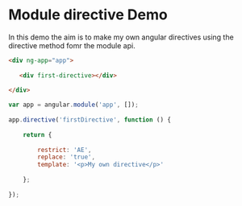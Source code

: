 # Module directive Demo

In this demo the aim is to make my own angular directives using the directive method fomr the module api.

```html
<div ng-app="app">
 
   <div first-directive></div>
 
</div>
```


```js
var app = angular.module('app', []);
 
app.directive('firstDirective', function () {
 
    return {
 
        restrict: 'AE',
        replace: 'true',
        template: '<p>My own directive</p>'
 
    };
 
});
```